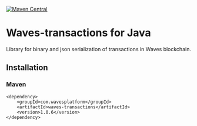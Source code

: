 [![Maven Central](https://img.shields.io/maven-central/v/com.wavesplatform/waves-transactions.svg?label=Maven%20Central)](https://search.maven.org/artifact/com.wavesplatform/waves-transactions)

# Waves-transactions for Java

Library for binary and json serialization of transactions in Waves blockchain.

## Installation

### Maven

```
<dependency>
    <groupId>com.wavesplatform</groupId>
    <artifactId>waves-transactions</artifactId>
    <version>1.0.6</version>
</dependency>
```
